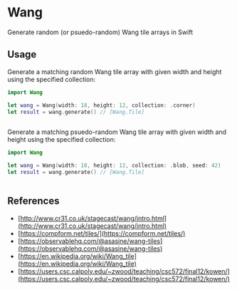 # Wang

Generate random (or psuedo-random) Wang tile arrays in Swift

## Usage

Generate a matching random Wang tile array with given width and height using the specified collection:

```swift
import Wang

let wang = Wang(width: 18, height: 12, collection: .corner)
let result = wang.generate() // [Wang.Tile]
        
```

Generate a matching psuedo-random Wang tile array with given width and height using the specified collection:

```swift
import Wang

let wang = Wang(width: 18, height: 12, collection: .blob, seed: 42)
let result = wang.generate() // [Wang.Tile]
        
```

## References

- [http://www.cr31.co.uk/stagecast/wang/intro.html](http://www.cr31.co.uk/stagecast/wang/intro.html)
- [https://compform.net/tiles/](https://compform.net/tiles/)
- [https://observablehq.com/@asasine/wang-tiles](https://observablehq.com/@asasine/wang-tiles)
- [https://en.wikipedia.org/wiki/Wang_tile](https://en.wikipedia.org/wiki/Wang_tile)
- [https://users.csc.calpoly.edu/~zwood/teaching/csc572/final12/kowen/](https://users.csc.calpoly.edu/~zwood/teaching/csc572/final12/kowen/)
